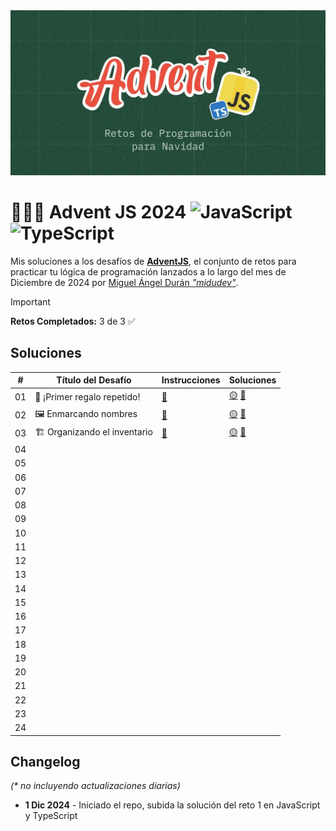 <img src="og.webp">

# 👩🏻‍💻 Advent JS 2024 ![JavaScript](https://img.shields.io/badge/JavaScript-F7DF1E?logo=javascript&logoColor=000&style=for-the-badge) ![TypeScript](https://img.shields.io/badge/typescript-%23007ACC.svg?style=for-the-badge&logo=typescript&logoColor=white)

Mis soluciones a los desafíos de **[AdventJS](https://adventjs.dev)**, el conjunto de retos para practicar tu lógica de programación lanzados a lo largo del mes de Diciembre de 2024 por [Miguel Ángel Durán _"midudev"_](https://midu.dev).

> [!IMPORTANT]  
> **Retos Completados:** 3 de 3 ✅

## Soluciones

| #   | Título del Desafío           | Instrucciones         | Soluciones                    |
| --- | ---------------------------- | --------------------- | ----------------------------- |
| 01  | 🎁 ¡Primer regalo repetido!  | [📄](01/README_01.md) | [🟡](01/01.js) [🔵](01/01.ts) |
| 02  | 🖼 Enmarcando nombres         | [📄](02/README_02.md) | [🟡](02/02.js) [🔵](02/02.ts) |
| 03  | 🏗️ Organizando el inventario | [📄](03/README_03.md) | [🟡](03/03.js) [🔵](03/03.ts) |
| 04  |                              |                       |                               |
| 05  |                              |                       |                               |
| 06  |                              |                       |                               |
| 07  |                              |                       |                               |
| 08  |                              |                       |                               |
| 09  |                              |                       |                               |
| 10  |                              |                       |                               |
| 11  |                              |                       |                               |
| 12  |                              |                       |                               |
| 13  |                              |                       |                               |
| 14  |                              |                       |                               |
| 15  |                              |                       |                               |
| 16  |                              |                       |                               |
| 17  |                              |                       |                               |
| 18  |                              |                       |                               |
| 19  |                              |                       |                               |
| 20  |                              |                       |                               |
| 21  |                              |                       |                               |
| 22  |                              |                       |                               |
| 23  |                              |                       |                               |
| 24  |                              |                       |                               |

## Changelog

_(\* no incluyendo actualizaciones diarias)_

- **1 Dic 2024** - Iniciado el repo, subida la solución del reto 1 en JavaScript y TypeScript
